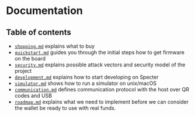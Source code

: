 # Documentation

## Table of contents

- [`shopping.md`](./shopping.md) explains what to buy
- [`quickstart.md`](./quickstart.md) guides you through the initial steps how to get firmware on the board
- [`security.md`](./security.md) explains possible attack vectors and security model of the project
- [`development.md`](./development.md) explains how to start developing on Specter
- [`simulator.md`](./simulator.md) shows how to run a simulator on unix/macOS
- [`communication.md`](./communication.md) defines communication protocol with the host over QR codes and USB
- [`roadmap.md`](./roadmap.md) explains what we need to implement before we can consider the wallet be ready to use with real funds.
